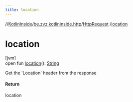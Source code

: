 ```yaml
---
title: location
---
```

//[KotlinInside](../../../index.html)/[be.zvz.kotlininside.http](../index.html)/[HttpRequest](index.html)
/[location](location.html)

# location

[jvm]\
open fun [location](location.html)(): [String](https://docs.oracle.com/javase/7/docs/api/java/lang/String.html)

Get the 'Location' header from the response

#### Return

location




